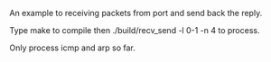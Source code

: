 An example to receiving packets from port and send back the reply.

Type make to compile then ./build/recv_send -l 0-1 -n 4 to process.

Only process icmp and arp so far.
